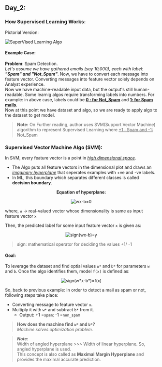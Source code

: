 ## Day_2: 

### How Supervised Learning Works:
Pictorial Version:


![SuperVised Learning Algo](https://i.postimg.cc/3JZnHv5x/Colorful-Success-Circle-Steps-Diagram.png)  

#### Example Case:
**Problem**: Spam Detection.<br>
  *Let's assume we have gathered emails (say 10,000), each with label: **"Spam" and "Not_Spam"***. Now, we have to convert each message into feature vector. Converting messages into feature vector solely depends on Analyst experience.<br>
  Now we have machine-readable input data, but the output's still human-readable. Some learnig algos require transforming labels into numbers. For example: in above case, labels could be <u>**0 : for Not_Spam**</u> and <u>**1: for Spam mails**</u>.<br>
  Now at this point we have dataset and algo, so we are ready to apply algo to the dataset to get model. 


  > **Note:** On Further reading, author uses SVM(Support Vector Machine) algorithm to represent Supervised Learning where <u>+1 : Spam and -1: Not_Spam</u>

### Supervised Vector Machine Algo (SVM):
In SVM, every feature vector is a point in <u>_high dimensional space_</u>.

- The Algo puts all feature vectors in the dimensional plot and draws an <u>_imaginary hyperplane_</u> that seperates examples with +ve and -ve labels. 
 - In ML, this boundary which separates different classes is called **decision boundary**. 

<p style="text-align: center; "><b>Equation of hyperplane:</b></p>
<p align="center">
  <img src="https://latex.codecogs.com/svg.image?{\color{Gray}wx-b=0}" alt="wx-b=0">
</p>

where, `w` -> real-valued vector whose dimensionality is same as input feature vector `x`

Then, the predicted label for some input feature vector `x` is given as:
 <p align="center">
  <img src="https://latex.codecogs.com/svg.image?{\color{Gray}y=sign(wx-b)}" alt="sign(wx-b)=y">
</p>

> sign: mathematical operator for deciding the values +1/ -1 

#### Goal: 
To leverage the dataset and find optial values `w*` and `b*` for parameters `w` and `b`. Once the algo identifies them, model `f(x)` is defined as: 
 <p align="center">
  <img src="https://latex.codecogs.com/svg.image?{\color{Gray}f(x)=sign(w^*x-b^*)}" alt="sign(w*x-b*)=f(x)">
</p>


So, back to previous example: In order to detect a mail as spam or not, following steps take place:
- Converting message to feature vector `x`. 
- Multiply it with `w*` and subtract `b*` from it. 
  - Output: +1 =`spam`; -1 =`non_spam`

> **How does the machine find `w*` and `b*`? <br>**
_Machine solves optimization problem._

> **_Note_:**<br>
Width of angled hyperplane >>>  Width of linear hyperplane. So, angled hyperplane is used.<br>
This concept is also called as **Maximal Margin Hyperplane** and provides the maximal accurate prediction. 

